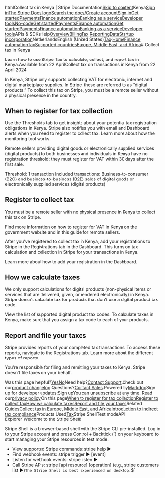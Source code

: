 htmlCollect tax in Kenya | Stripe Documentation[Skip to content](#main-content)Kenya[Sign in](https://dashboard.stripe.com/login?redirect=https%3A%2F%2Fdocs.stripe.com%2Ftax%2Fsupported-countries%2Feurope-middle-east-and-africa%2Fkenya)[The Stripe Docs logo](/)[Search the docs/](#)[Create account](https://dashboard.stripe.com/register)[Sign in](https://dashboard.stripe.com/login?redirect=https%3A%2F%2Fdocs.stripe.com%2Ftax%2Fsupported-countries%2Feurope-middle-east-and-africa%2Fkenya)[Get started](/get-started)[Payments](/payments)[Finance automation](/finance-automation)[Banking as a service](/financial-services)[Developer tools](/development)[No-code](/no-code)[Get started](/get-started)[Payments](/payments)[Finance automation](/finance-automation)[](#)[Get started](/get-started)[Payments](/payments)[Finance automation](/finance-automation)[Banking as a service](/financial-services)[Developer tools](/development)[](#)APIs & SDKsHelp[Overview](/docs/finance-automation)[Billing](#)[Tax](#)
[Reporting](#)[Data](#)[Startup incorporation](#)NetherlandsEnglish (United States)[](#)[](#)[Tax](/tax)·[Home](/docs)[Finance automation](/docs/finance-automation)[Tax](/docs/tax)[Supported countries](/docs/tax/supported-countries)[Europe, Middle East, and Africa](/docs/tax/supported-countries/europe-middle-east-and-africa)# Collect tax in Kenya

Learn how to use Stripe Tax to calculate, collect, and report tax in Kenya.Available from 22 AprilCollect tax on transactions in Kenya from 22 April 2024

In Kenya, Stripe only supports collecting VAT for electronic, internet and digital marketplace supplies. In Stripe, these are referred to as “digital products.” To collect this tax on Stripe, you must be a remote seller without a physical presence in the country.

## When to register for tax collection

Use the Thresholds tab to get insights about your potential tax registration obligations in Kenya. Stripe also notifies you with email and Dashboard alerts when you need to register to collect tax. Learn more about how the monitoring tool works.

Remote sellers providing digital goods or electronically supplied services (digital products) to both businesses and individuals in Kenya have no registration threshold; they must register for VAT within 30 days after the first sale.

Threshold: 1 transaction Included transactions: Business-to-consumer (B2C) and business-to-business (B2B) sales of digital goods or electronically supplied services (digital products)

## Register to collect tax

You must be a remote seller with no physical presence in Kenya to collect this tax on Stripe.

Find more information on how to register for VAT in Kenya on the government website and in this guide for remote sellers.

After you’ve registered to collect tax in Kenya, add your registrations to Stripe in the Registrations tab in the Dashboard. This turns on tax calculation and collection in Stripe for your transactions in Kenya.

Learn more about how to add your registration in the Dashboard.

## How we calculate taxes

We only support calculations for digital products (non-physical items or services that are delivered, given, or rendered electronically) in Kenya. Stripe doesn’t calculate tax for products that don’t use a digital product tax code.

View the list of supported digital product tax codes. To calculate taxes in Kenya, make sure that you assign a tax code to each of your products.

## Report and file your taxes

Stripe provides reports of your completed tax transactions. To access these reports, navigate to the Registrations tab. Learn more about the different types of reports.

You’re responsible for filing and remitting your taxes to Kenya. Stripe doesn’t file taxes on your behalf.

Was this page helpful?[Yes](#)[No](#)Need help?[Contact Support](https://support.stripe.com/).Check out our[product changelog](https://stripe.com/blog/changelog).Questions?[Contact Sales](https://stripe.com/contact/sales).Powered by[Markdoc](https://markdoc.dev)Sign up for developer updates:Sign upYou can unsubscribe at any time. Read our[privacy policy](https://stripe.com/privacy).On this page[When to register for tax collection](#when-to-register-for-tax-collection)[Register to collect tax](#register-to-collect-tax)[How we calculate taxes](#how-we-calculate-taxes)[Report and file your taxes](#report-and-file-your-taxes)Related Guides[Collect tax in Europe, Middle East, and Africa](/docs/tax/supported-countries/europe-middle-east-and-africa)[Introduction to indirect tax compliance](https://stripe.com/guides/introduction-to-sales-tax-vat-and-gst-compliance)Products Used[Tax](/tax)Stripe ShellTest modeAPI Explorer[](https://stripe.com/docs/stripe-cli#install)`Welcome to the Stripe Shell!

Stripe Shell is a browser-based shell with the Stripe CLI pre-installed. Log in to your
Stripe account and press Control + Backtick (`) on your keyboard to start managing your Stripe
resources in test mode.

- View supported Stripe commands: stripe help ▶️
- Find webhook events: stripe trigger ▶️ [event]
- Listen for webhook events: stripe listen ▶
- Call Stripe APIs: stripe [api resource] [operation] (e.g., stripe customers list ▶️)`The Stripe Shell is best experienced on desktop.`$`